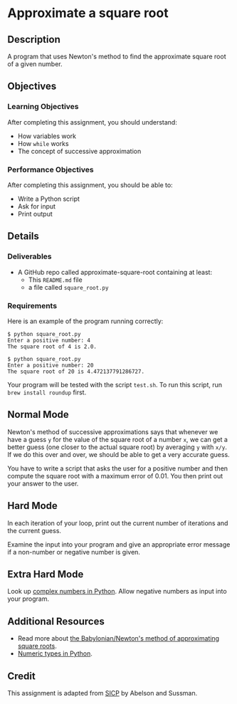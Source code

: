 # Approximate a square root

## Description

A program that uses Newton's method to find the approximate square root of a given number.


## Objectives

### Learning Objectives

After completing this assignment, you should understand:

* How variables work
* How `while` works
* The concept of successive approximation

### Performance Objectives

After completing this assignment, you should be able to:

* Write a Python script
* Ask for input
* Print output

## Details

### Deliverables

* A GitHub repo called approximate-square-root containing at least:
  * This `README.md` file
  * a file called `square_root.py`

### Requirements  

Here is an example of the program running correctly:

```
$ python square_root.py
Enter a positive number: 4
The square root of 4 is 2.0.

$ python square_root.py
Enter a positive number: 20
The square root of 20 is 4.472137791286727.
```

Your program will be tested with the script `test.sh`. To run this script, run
`brew install roundup` first.

## Normal Mode

Newton's method of successive approximations says that whenever we have a guess
`y` for the value of the square root of a number `x`, we can get a better guess
(one closer to the actual square root) by averaging `y` with `x/y`. If we do
this over and over, we should be able to get a very accurate guess.

You have to write a script that asks the user for a positive number and then
compute the square root with a maximum error of 0.01. You then print out your
answer to the user.

## Hard Mode

In each iteration of your loop, print out the current number of iterations and
the current guess.

Examine the input into your program and give an appropriate error message if
a non-number or negative number is given.

## Extra Hard Mode

Look up [complex numbers in Python][]. Allow negative numbers as input into
your program.

## Additional Resources

* Read more about [the Babylonian/Newton's method of approximating square roots](https://en.wikipedia.org/wiki/Methods_of_computing_square_roots#Babylonian_method).
* [Numeric types in Python](https://docs.python.org/3/library/stdtypes.html#numeric-types-int-float-complex).

## Credit

This assignment is adapted from
[SICP](https://mitpress.mit.edu/sicp/chapter1/node9.html) by Abelson and
Sussman.


[complex numbers in Python]: https://docs.python.org/3/library/stdtypes.html#numeric-types-int-float-complex
